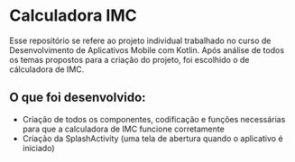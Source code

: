 # Calculadora IMC

Esse repositório se refere ao projeto individual trabalhado no curso de Desenvolvimento de Aplicativos Mobile com Kotlin.
Após análise de todos os temas propostos para a criação do projeto, foi escolhido o de cálculadora de IMC. 

## O que foi desenvolvido: 
- Criação de todos os componentes, codificação e funções necessárias para que a calculadora de IMC funcione corretamente
- Criação da SplashActivity (uma tela de abertura quando o aplicativo é iniciado)


